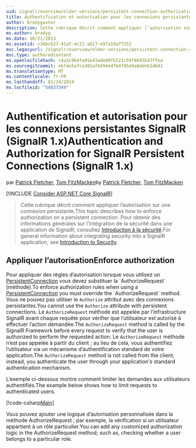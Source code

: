 ```yaml
---
uid: signalr/overview/older-versions/persistent-connection-authorization
title: Authentification et autorisation pour les connexions persistantes SignalR (SignalR 1.x) | Microsoft Docs
author: bradygaster
description: Cette rubrique décrit comment appliquer l’autorisation sur une connexion persistante. Pour des informations générales sur l’intégration de la sécurité dans une application SignalR,...
ms.author: bradyg
ms.date: 10/21/2013
ms.assetid: c34bc627-41af-4c21-a817-e97a19a7f252
msc.legacyurl: /signalr/overview/older-versions/persistent-connection-authorization
msc.type: authoredcontent
ms.openlocfilehash: c4a2c9b4fa05e43ade98fb521c59f8645b43ffea
ms.sourcegitcommit: ebf4e5a7ca301af8494edf64f85d4a8deb61d641
ms.translationtype: MT
ms.contentlocale: fr-FR
ms.lasthandoff: 01/24/2019
ms.locfileid: "54837349"
---
```

<a name="authentication-and-authorization-for-signalr-persistent-connections-signalr-1x"></a><span data-ttu-id="cafe6-104">Authentification et autorisation pour les connexions persistantes SignalR (SignalR 1.x)</span><span class="sxs-lookup"><span data-stu-id="cafe6-104">Authentication and Authorization for SignalR Persistent Connections (SignalR 1.x)</span></span>
====================
<span data-ttu-id="cafe6-105">par [Patrick Fletcher](https://github.com/pfletcher), [Tom FitzMacken](https://github.com/tfitzmac)</span><span class="sxs-lookup"><span data-stu-id="cafe6-105">by [Patrick Fletcher](https://github.com/pfletcher), [Tom FitzMacken](https://github.com/tfitzmac)</span></span>

[!INCLUDE [Consider ASP.NET Core SignalR](~/includes/signalr/signalr-version-disambiguation.md)]

> <span data-ttu-id="cafe6-106">Cette rubrique décrit comment appliquer l’autorisation sur une connexion persistante.</span><span class="sxs-lookup"><span data-stu-id="cafe6-106">This topic describes how to enforce authorization on a persistent connection.</span></span> <span data-ttu-id="cafe6-107">Pour obtenir des informations générales sur l’intégration de la sécurité dans une application de SignalR, consultez [Introduction à la sécurité](index.md).</span><span class="sxs-lookup"><span data-stu-id="cafe6-107">For general information about integrating security into a SignalR application, see [Introduction to Security](index.md).</span></span>


## <a name="enforce-authorization"></a><span data-ttu-id="cafe6-108">Appliquer l’autorisation</span><span class="sxs-lookup"><span data-stu-id="cafe6-108">Enforce authorization</span></span>

<span data-ttu-id="cafe6-109">Pour appliquer des règles d’autorisation lorsque vous utilisez un [PersistentConnection](https://msdn.microsoft.com/library/microsoft.aspnet.signalr.persistentconnection(v=vs.111).aspx) vous devez substituer la `AuthorizeRequest` (méthode).</span><span class="sxs-lookup"><span data-stu-id="cafe6-109">To enforce authorization rules when using a [PersistentConnection](https://msdn.microsoft.com/library/microsoft.aspnet.signalr.persistentconnection(v=vs.111).aspx) you must override the `AuthorizeRequest` method.</span></span> <span data-ttu-id="cafe6-110">Vous ne pouvez pas utiliser le `Authorize` attribut avec des connexions persistantes.</span><span class="sxs-lookup"><span data-stu-id="cafe6-110">You cannot use the `Authorize` attribute with persistent connections.</span></span> <span data-ttu-id="cafe6-111">Le `AuthorizeRequest` méthode est appelée par l’infrastructure SignalR avant chaque requête pour vérifier que l’utilisateur est autorisé à effectuer l’action demandée.</span><span class="sxs-lookup"><span data-stu-id="cafe6-111">The `AuthorizeRequest` method is called by the SignalR Framework before every request to verify that the user is authorized to perform the requested action.</span></span> <span data-ttu-id="cafe6-112">Le `AuthorizeRequest` méthode n’est pas appelée à partir du client ; au lieu de cela, vous authentifiez l’utilisateur via un mécanisme d’authentification standard de votre application.</span><span class="sxs-lookup"><span data-stu-id="cafe6-112">The `AuthorizeRequest` method is not called from the client; instead, you authenticate the user through your application's standard authentication mechanism.</span></span>

<span data-ttu-id="cafe6-113">L’exemple ci-dessous montre comment limiter les demandes aux utilisateurs authentifiés.</span><span class="sxs-lookup"><span data-stu-id="cafe6-113">The example below shows how to limit requests to authenticated users.</span></span>

[!code-csharp[Main](persistent-connection-authorization/samples/sample1.cs)]

<span data-ttu-id="cafe6-114">Vous pouvez ajouter une logique d’autorisation personnalisée dans la méthode AuthorizeRequest ; par exemple, la vérification si un utilisateur appartient à un rôle particulier.</span><span class="sxs-lookup"><span data-stu-id="cafe6-114">You can add any customized authorization logic in the AuthorizeRequest method; such as, checking whether a user belongs to a particular role.</span></span>
